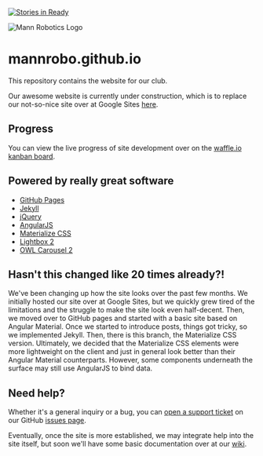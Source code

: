 [![Stories in Ready](https://badge.waffle.io/mannrobo/mannrobo.github.io.png?label=ready&title=Ready)](https://waffle.io/mannrobo/mannrobo.github.io)

![Mann Robotics Logo]("https://mannrobo.github.io/img/logo-ext-sm.png")

# mannrobo.github.io

This repository contains the website for our club.

Our awesome website is currently under construction,
which is to replace our not-so-nice site over at 
Google Sites [here](http://sites.greenvilleschools.us/mannrobotics).

## Progress
You can view the live progress of site development over on the [waffle.io kanban board](https://waffle.io/mannrobo/mannrobo.github.io/).

## Powered by really great software
* [GitHub Pages](https://pages.github.com/)
* [Jekyll](https://jekyllrb.com)
* [jQuery](https://jquery.com)
* [AngularJS](https://angularjs.org)
* [Materialize CSS](http://materializecss.com/)
* [Lightbox 2](http://lokeshdhakar.com/projects/lightbox2/)
* [OWL Carousel 2](http://owlcarousel.owlgraphic.com//)


## Hasn't this changed like 20 times already?!

We've been changing up how the site looks over the past few months. We initially hosted our site over at Google Sites, but we quickly grew tired of the limitations and the struggle to make the site look even half-decent. Then, we moved over to GitHub pages and started with a basic site based on Angular Material. Once we started to introduce posts, things got tricky, so we implemented Jekyll. Then, there is this branch, the Materialize CSS version. Ultimately, we decided that the Materialize CSS elements were more lightweight on the client and just in general look better than their Angular Material counterparts. However, some components underneath the surface may still use AngularJS to bind data.

## Need help?

Whether it's a general inquiry or a bug, you can [open a support ticket](https://github.com/mannrobo/mannrobo.github.io/issues/new) on our GitHub [issues page](https://github.com/mannrobo/mannrobo.github.io/issues).

Eventually, once the site is more established, we may integrate help into the site itself, but soon we'll have some basic documentation over at our [wiki](https://github.com/mannrobo/mannrobo.github.io/wiki).
